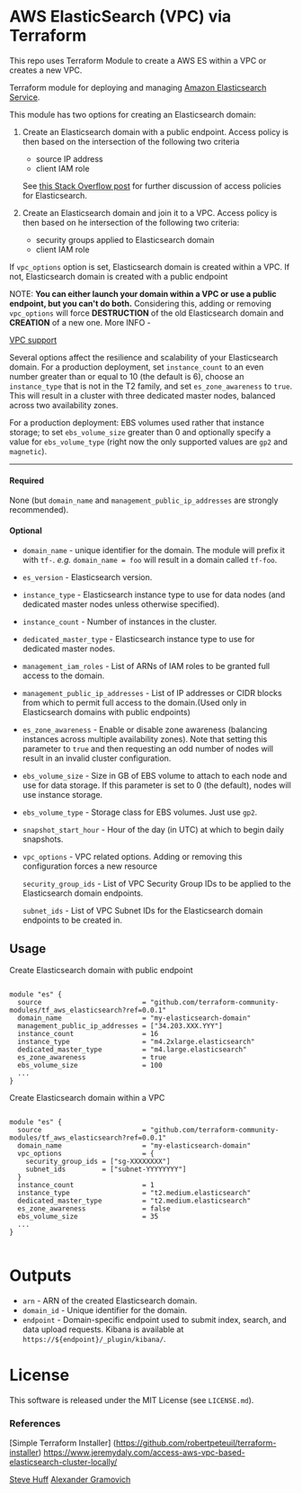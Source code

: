 # AWS ElasticSearch (VPC) via Terraform
This repo uses Terraform Module to create a AWS ES within a VPC or creates a new VPC. 

Terraform module for deploying and managing [Amazon Elasticsearch Service](https://aws.amazon.com/documentation/elasticsearch-service/).

This module has two options for creating an Elasticsearch domain:
  1) Create an Elasticsearch domain with a public endpoint. Access policy is then based on the intersection of the following two criteria
     * source IP address
     * client IAM role

     See [this Stack Overflow post](http://stackoverflow.com/questions/32978026/proper-access-policy-for-amazon-elastic-search-cluster) for further discussion of access policies for Elasticsearch.
  2) Create an Elasticsearch domain and join it to a VPC. Access policy is then based on he intersection of the following two criteria:
     * security groups applied to Elasticsearch domain
     * client IAM role

If `vpc_options` option is set, Elasticsearch domain is created within a VPC. If not, Elasticsearch domain is created with a public endpoint

NOTE: **You can either launch your domain within a VPC or use a public endpoint, but you can't do both.** Considering this, adding or removing `vpc_options` will force **DESTRUCTION** of the old Elasticsearch domain and **CREATION** of a new one. More INFO - 

[VPC support](http://docs.aws.amazon.com/elasticsearch-service/latest/developerguide/es-vpc.html)

Several options affect the resilience and scalability of your Elasticsearch domain.  For a production deployment, set `instance_count` to an even number greater than or equal to 10 (the default is 6), choose an `instance_type` that is not in the T2 family, and set `es_zone_awareness` to `true`.  This will result in a cluster with three dedicated master nodes, balanced across two availability zones.

For a production deployment: EBS volumes used rather that instance storage; to set `ebs_volume_size` greater than 0 and optionally specify a value for `ebs_volume_type` (right now the only supported values are `gp2` and `magnetic`).

----------------------
#### Required
None (but `domain_name` and `management_public_ip_addresses` are strongly recommended).

#### Optional
- `domain_name` - unique identifier for the domain.  The module will prefix it with `tf-`. _e.g._ `domain_name = foo` will result in a domain called `tf-foo`.
- `es_version` - Elasticsearch version.
- `instance_type` - Elasticsearch instance type to use for data nodes (and dedicated master nodes unless otherwise specified).
- `instance_count` - Number of instances in the cluster.
- `dedicated_master_type` - Elasticsearch instance type to use for dedicated master nodes.
- `management_iam_roles` - List of ARNs of IAM roles to be granted full access to the domain.
- `management_public_ip_addresses` - List of IP addresses or CIDR blocks from which to permit full access to the domain.(Used only in Elasticsearch domains with public endpoints)
- `es_zone_awareness` - Enable or disable zone awareness (balancing instances across multiple availability zones).  Note that setting this parameter to `true` and then requesting an odd number of nodes will result in an invalid cluster configuration.
- `ebs_volume_size` - Size in GB of EBS volume to attach to each node and use for data storage.  If this parameter is set to 0 (the default), nodes will use instance storage.
- `ebs_volume_type` - Storage class for EBS volumes.  Just use `gp2`.
- `snapshot_start_hour` - Hour of the day (in UTC) at which to begin daily snapshots.
- `vpc_options` - VPC related options. Adding or removing this configuration forces a new resource
  
     `security_group_ids` - List of VPC Security Group IDs to be applied to the Elasticsearch domain endpoints.
      
     `subnet_ids` - List of VPC Subnet IDs for the Elasticsearch domain endpoints to be created in.

Usage
-----
Create Elasticsearch domain with public endpoint

```hcl

module "es" {
  source                         = "github.com/terraform-community-modules/tf_aws_elasticsearch?ref=0.0.1"
  domain_name                    = "my-elasticsearch-domain"
  management_public_ip_addresses = ["34.203.XXX.YYY"]
  instance_count                 = 16
  instance_type                  = "m4.2xlarge.elasticsearch"
  dedicated_master_type          = "m4.large.elasticsearch"
  es_zone_awareness              = true
  ebs_volume_size                = 100
  ...
}

```
Create Elasticsearch domain within a VPC

```hcl

module "es" {
  source                         = "github.com/terraform-community-modules/tf_aws_elasticsearch?ref=0.0.1"
  domain_name                    = "my-elasticsearch-domain"
  vpc_options                    = {
    security_group_ids = ["sg-XXXXXXXX"]
    subnet_ids         = ["subnet-YYYYYYYY"]
  }
  instance_count                 = 1
  instance_type                  = "t2.medium.elasticsearch"
  dedicated_master_type          = "t2.medium.elasticsearch"
  es_zone_awareness              = false
  ebs_volume_size                = 35
  ...
}


```
Outputs
=======
- `arn` - ARN of the created Elasticsearch domain.
- `domain_id` - Unique identifier for the domain.
- `endpoint` - Domain-specific endpoint used to submit index, search, and data upload requests.  Kibana is available at `https://${endpoint}/_plugin/kibana/`.

License
=======

This software is released under the MIT License (see `LICENSE.md`).

### References
[Simple Terraform Installer] (https://github.com/robertpeteuil/terraform-installer)
https://www.jeremydaly.com/access-aws-vpc-based-elasticsearch-cluster-locally/

[Steve Huff](https://github.com/hakamadare)
[Alexander Gramovich](https://github.com/ggramal)

